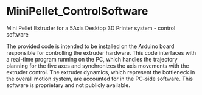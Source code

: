 # MiniPellet_ControlSoftware
Mini Pellet Extruder for a 5Axis Desktop 3D Printer system - control software

The provided code is intended to be installed on the Arduino board responsible for controlling the extruder hardware. This code interfaces with a real-time program running on the PC, which handles the trajectory planning for the five axes and synchronizes the axis movements with the extruder control. The extruder dynamics, which represent the bottleneck in the overall motion system, are accounted for in the PC-side software. This software is proprietary and not publicly available.
